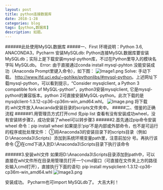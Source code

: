 ```yaml
---
layout: post
title: python连接数据库
date: 2018-1-28
categories: blog
tags: [python,数据库]
description: 如题。
---
```



######此处使用MySQL数据库
#####一、First
        环境说明：Python 3.6,  ANACONDA3，Pycharm
        安装MySQLdb:
               Python连接MySQL数据库要安装MySQLdb；实际上是下载安装mysql-python库，不过在Python里导入的模块名字叫 MySQLdb。
Error:
由于直接通过conda install mysql-pyhton 没能安装成功（Anaconda Prompt里键入命令），如下图：
![Image1.png](E:\GitHub_repository\zhzh980.github.io\img\p1\Image1.png)
Solve:
    手动下载。
 <http://www.lfd.uci.edu/~gohlke/pythonlibs/#mysql-python>。上述网址下载mysql-python，可以看到提示，“Consider mysqlclient, a Python 3 compatible fork of MySQL-python”，python3安装mysqlclient, 它是mysql-python的兼容版本。python 2可直接安装MySQL-python。此次下载的是 mysqlclient-1.3.12-cp36-cp36m-win_amd64.whl。
 ![Image.png](E:\GitHub_repository\zhzh980.github.io\img\p1\Image.png)
将下载的.whl文件放入Anacanda安装目录的scripts文件夹中。
#####二、借鉴的正确流程
######1.用管理员方式打开cmd
先pip list 查看有没有安装成功wheel，没有安装转步骤2，成功安装了wheel可以转步骤3
######2.首先通过pip命令安装wheel
         命令：pip install wheel 
    如果提示’pip’不是内部或外部命令，也不是可运行的程序或批处理文件：
          ①将Anaconda3的安装目录下的scripts目录（例如D:\Anaconda3\Scripts）添加到系统环境变量path里，注意前加分     号。再执行该命令
          ②在cmd下进入到D:\Anaconda3\Scripts目录下执行该命令

######3.安装whl文件
如果将D:\Anaconda3\Scripts目录添加到path中，可以直接在whl文件所在目录用管理员打开一个cmd窗口（可直接在文件夹上方的路径处输入cmd打开），直接执行下面的语句:
pip install mysqlclient-1.3.12-cp36-cp36m-win_amd64.whl
![Image3.png](E:\GitHub_repository\zhzh980.github.io\img\p1\Image3.png)

安装成功。
Pycharm也可import MySQLdb了。
大吉大利！












